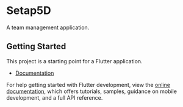 # Setap5D

A team management application.

## Getting Started

This project is a starting point for a Flutter application.

- [Documentation](https://rtd-5d.readthedocs.io/en/latest/index.html)

For help getting started with Flutter development, view the
[online documentation](https://docs.flutter.dev/), which offers tutorials,
samples, guidance on mobile development, and a full API reference.
